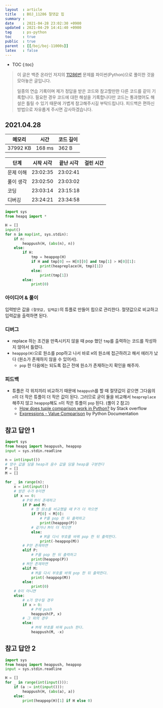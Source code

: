 ```yaml
---
layout  : article
title   : BOJ_11286 절댓값 힙
summary : 
date    : 2021-04-28 23:02:30 +0900
updated : 2021-04-29 14:41:40 +0900
tag     : ps-python
toc     : true
public  : true
parent  : [[/boj/boj-11000s]]
latex   : false
---
```

* TOC
{:toc}

> 이 글은 백준 온라인 저지의 [11286번](https://www.acmicpc.net/problem/11286) 문제를 파이썬(Python)으로 풀이한 것을 모아놓은 글입니다.
>
> 일종의 연습 기록이며 제가 정답을 받은 코드와 참고할만한 다른 코드를 같이 기록합니다. 필요한 경우 코드에 대한 해설을 기록합니다만 코드는 통과했어도 해설은 틀릴 수 있기 때문에 가볍게 참고해주시길 부탁드립니다. 피드백은 편하신 방법으로 자유롭게 주시면 감사하겠습니다.

## 2021.04.28

| 메모리    | 시간   | 코드 길이 |
| --------- | -----  | --------- |
| 37992 KB  | 168 ms | 362 B     |

| 단계      | 시작 시각 | 끝난 시각 | 걸린 시간 |
| --------- | --------- | --------- | --------- |
| 문제 이해 | 23:02:35  | 23:02:41  |           |
| 풀이 생각 | 23:02:50  | 23:03:02  |           |
| 코딩      | 23:03:14  | 23:15:18  |           |
| 디버깅    | 23:24:21  | 23:34:58  |           |

```python
import sys
from heapq import *

H = []
input()
for n in map(int, sys.stdin):
    if n:
        heappush(H, (abs(n), n))
    else:
        if H:
            tmp = heappop(H)
            if H and tmp[0] == H[0][0] and tmp[1] > H[0][1]:
                print(heapreplace(H, tmp)[1])
            else:
                print(tmp[1])
        else:
            print(0)
```

### 아이디어 & 풀이

입력받은 값을 `(절댓값, 입력값)`의 튜플로 만들어 힙으로 관리한다. 절댓값으로 비교하고 입력값을 출력하면 된다.

### 디버그

* replace 하는 조건을 만족시키지 않을 때 pop 했던 `tmp`를 출력하는 코드를 작성하지 않아서 틀렸다.
* `heappop(H)`으로 원소를 pop하고 나서 바로 `H`의 원소에 접근하려고 해서 에러가 났다 (원소가 존재하지 않을 수 있어서).
    * `pop` 한 다음에는 되도록 접근 전에 원소가 존재하는지 확인을 해주자.

### 피드백

* 튜플은 각 위치끼리 비교하기 때문에 `heappush`를 할 때 절댓값이 같으면 그다음의 `n`이 더 작은 튜플이 더 작은 값이 된다. 그러므로 굳이 둘을 비교해서 `heapreplace` 해주지 않고 `heappop`해도 `n`이 작은 튜플이 `pop` 된다. (풀이 2 참고)
    * [How does tuple comparison work in Python?](https://stackoverflow.com/questions/5292303/how-does-tuple-comparison-work-in-python) by Stack overflow
    * [Expressions - Value Comparison](https://docs.python.org/3/reference/expressions.html#value-comparisons) by Python Documentation

## 참고 답안 1

```python
import sys
from heapq import heappush, heappop
input = sys.stdin.readline

n = int(input())
# 양수 값을 담을 heap과 음수 값을 담을 heap을 구분한다
P = []
M = []

for _ in range(n):
    x = int(input())
    # 받은 수가 0이면
    if x == 0:
        # P와 M이 존재하고
        if P and M:
            # 첫 원소를 비교했을 때 P가 더 작으면
            if P[0] < M[0]:
                # P를 pop 한 뒤 출력하고
                print(heappop(P))
            # 같거나 M이 더 작으면
            else:
                # M을 다시 부호를 바꿔 pop 한 뒤 출력한다.
                print(-heappop(M))
        # P만 존재하면
        elif P:
            # P를 pop 한 뒤 출력하고
            print(heappop(P))
        # M만 존재하면
        elif M:
            # M을 다시 부호를 바꿔 pop 한 뒤 출력한다.
            print(-heappop(M))
        else:
            print(0)
    # 0이 아니면
    else:
        # x가 양수일 경우
        if x > 0:
            # P에 push
            heappush(P, x)
        # 그 외의 경우
        else:
            # M에 부호를 바꿔 push 한다.
            heappush(M, -x)
```

## 참고 답안 2

```python
import sys
from heapq import heappush, heappop
input = sys.stdin.readline

H = []
for _ in range(int(input())):
    if (a := int(input())):
        heappush(H, (abs(a), a))
    else:
        print(heappop(H)[1] if H else 0)
```
